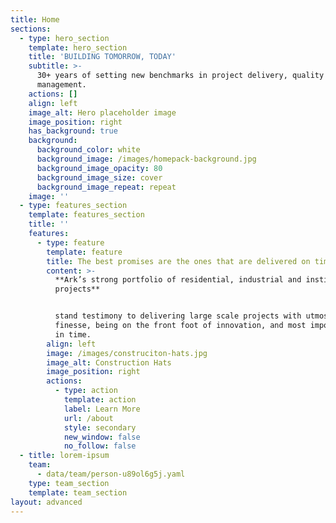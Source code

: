 ```yaml
---
title: Home
sections:
  - type: hero_section
    template: hero_section
    title: 'BUILDING TOMORROW, TODAY'
    subtitle: >-
      30+ years of setting new benchmarks in project delivery, quality and
      management.
    actions: []
    align: left
    image_alt: Hero placeholder image
    image_position: right
    has_background: true
    background:
      background_color: white
      background_image: /images/homepack-background.jpg
      background_image_opacity: 80
      background_image_size: cover
      background_image_repeat: repeat
    image: ''
  - type: features_section
    template: features_section
    title: ''
    features:
      - type: feature
        template: feature
        title: The best promises are the ones that are delivered on time.
        content: >-
          **Ark’s strong portfolio of residential, industrial and institutional
          projects**


          stand testimony to delivering large scale projects with utmost
          finesse, being on the front foot of innovation, and most importantly,
          in time.
        align: left
        image: /images/construciton-hats.jpg
        image_alt: Construction Hats
        image_position: right
        actions:
          - type: action
            template: action
            label: Learn More
            url: /about
            style: secondary
            new_window: false
            no_follow: false
  - title: lorem-ipsum
    team:
      - data/team/person-u89ol6g5j.yaml
    type: team_section
    template: team_section
layout: advanced
---
```

